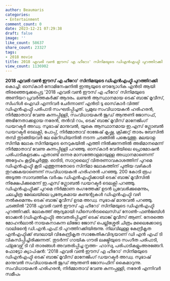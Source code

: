 ```yaml
---
author: Beaumaris
categories:
- Entertainment
comment_count: 0
date: 2023-12-21 07:29:38
draft: false
image: ''
like_count: 58637
share_count: 23327
tags:
- 2018 movie
title: 2018 എവരി വണ്‍ ഈസ് എ ഹീറോ' സിനിമയുടെ ഡിഎന്‍എഫ്ടി പുറത്തിറക്കി
view_count: 1136902
---
```


**2018 എവരി വണ്‍ ഈസ് എ ഹീറോ' സിനിമയുടെ ഡിഎന്‍എഫ്ടി പുറത്തിറക്കി** കൊച്ചി: ഓസ്‌കാര്‍ നോമിനേഷനില്‍ ഇന്ത്യയുടെ ഔദ്യോഗിക എന്‍ട്രി ആയി തിരഞ്ഞെടുക്കപ്പെട്ട '2018 എവരി വണ്‍ ഈസ് എ ഹീറോ' സിനിമയുടെ അണിയറ പ്രവര്‍ത്തകര്‍ക്ക് ആദരം. ലണ്ടന്‍ ആസ്ഥാനമായ ടെക് ബാങ്ക് മൂവീസ്, സിംഗിള്‍ ഐഡി എന്നിവര്‍ ചേര്‍ന്നാണ് എന്‍ട്രി ടു ഓസ്‌കാര്‍ വിത്ത് ഡിഎന്‍എഫ്ടി പരിപാടി സംഘടിപ്പിച്ചത്. പ്രമുഖ സംവിധായകന്‍ ഹരിഹരന്‍, നിര്‍മ്മാതാവ് വേണു കുന്നപ്പിള്ളി, സംവിധായകന്‍ ജൂഡ് ആന്തണി ജോസഫ്, അഭിനേതാക്കളായ നരേന്‍, തന്‍വി റാം, ടെക് ബാങ്ക് മൂവീസ് മാനേജിംഗ് ഡയറക്ടര്‍ അഡ്വ. സുഭാഷ് മാനുവല്‍, യുകെ ആസ്ഥാനമായ ഇ.എസ് ഗ്ലോബല്‍ ഡയറക്ടര്‍ ടെലക്സി, പോപ്പ്, നിര്‍മ്മാതാവ് രാജേഷ് കൃഷ്ണ, ക്രിക്കറ്റ് താരം ബേസില്‍ തമ്പി തുടങ്ങിയവര്‍ ലേ മെറിഡിയനില്‍ നടന്ന ചടങ്ങില്‍ പങ്കെടുത്തു. മലയാള സിനിമ ലോക സിനിമയുടെ നെറുകയില്‍ എത്തി നില്‍ക്കുന്നതില്‍ അഭിമാനമെന്ന് നിര്‍മ്മാതാവ് വേണു കുന്നപ്പിള്ളി പറഞ്ഞു. ഓസ്‌കാര്‍ വേദിയിലെ പ്രൊമോഷന്‍ പരിപാടികളടക്കം എതാണ്ട് ഒന്നര മാസത്തോളമായുള്ള അധ്വാനമാണെന്ന് അദ്ദേഹം കൂട്ടിച്ചേര്‍ത്തു. ഓടിടി, സാറ്റലൈറ്റ് വിതരണാവകാശത്തിന് പുറമെ ഡിഎന്‍എഫ്ടി കൂടി എത്തുന്നതോടെ സിനിമാ ലോകത്തിന് പുതിയ വഴികള്‍ തുറക്കുകയാണെന്ന് സംവിധായകന്‍ ഹരിഹരന്‍ പറഞ്ഞു. 200 കോടി രൂപ അടുത്ത സാമ്പത്തിക വര്‍ഷം ഡിഎന്‍എഫ്ടിക്കായി ടെക് ബാങ്ക് മൂവീസില്‍ നിക്ഷേപിക്കുമെന്ന് ഇ.എസ് ഗ്ലോബല്‍ ഡയറക്ടര്‍ ടെലക്സി പറഞ്ഞു. ഡിഎന്‍എഫ്ടിക്ക് പുറമെ നിര്‍മ്മാണ രംഗത്തേക്ക് ഉടന്‍ പ്രവേശിക്കുമെന്നും, ചലച്ചിത്ര മേഖലയിലെ പ്രത്യേകമായ കണ്ടന്റുകള്‍ ഡിഎന്‍എഫ്ടി വഴി നല്‍കുമെന്നും ടെക് ബാങ്ക് മൂവീസ് ഉടമ അഡ്വ. സുഭാഷ് മാനുവല്‍ പറഞ്ഞു. ചടങ്ങില്‍ '2018 എവരി വണ്‍ ഈസ് എ ഹീറോ' സിനിമയുടെ ഡിഎന്‍എഫ്ടി പുറത്തിറക്കി. ലോകത്ത് ആദ്യമായി ഡീസെന്‍ട്രലൈസ്ഡ് നോണ്‍-ഫണ്‍ജബിള്‍ ടോക്കന്‍ (ഡിഎന്‍എഫ്ടി) അവതരിപ്പിച്ചത് ടെക് ബാങ്ക് മൂവീസ് ആണ്. നേരത്തെ മോഹന്‍ലാല്‍ നായകനാകുന്ന ലിജോ ജോസ് പെല്ലിശ്ശേരി ചിത്രം മലൈക്കോട്ടെ വാലിഭന്റെ ഡി.എന്‍.എഫ്.ടി പുറത്തിറക്കിയിരുന്നു. നിലവിലുള്ള കേന്ദ്രീകൃത എന്‍എഫ്ടിക്ക് ബദലായി വികേന്ദ്രീകൃത സാങ്കേതികവിദ്യയാണ് ഡി എന്‍ എഫ് ടി വികസിപ്പിച്ചിരിക്കുന്നത്. തുടര്‍ന്ന് ഗായിക ഗൗരി ലക്ഷ്മിയുടെ സംഗീത പരിപാടി, ഫ്ളവേഴ്സ് ടി വി താരങ്ങള്‍ അവതരിപ്പിച്ച നൃത്ത- ഹാസ്യ പരിപാടികളുംഅരങ്ങേറി. ഫോട്ടോ ക്യാപ്ഷന്‍: '2018 എവരി വണ്‍ ഈസ് എ ഹീറോ' സിനിമയുടെ ഡിഎന്‍എഫ്ടി ടെക് ബാങ്ക് മൂവീസ് മാനേജിംഗ് ഡയറക്ടര്‍ അഡ്വ. സുഭാഷ് മാനുവല്‍ സംവിധായകന്‍ ജൂഡ് ആന്തണി ജോസഫിന് കൈമാറുന്നു. സംവിധായകന്‍ ഹരിഹരന്‍, നിര്‍മ്മാതാവ് വേണു കുന്നപ്പള്ളി, നരേന്‍ എന്നിവര്‍ സമീപം